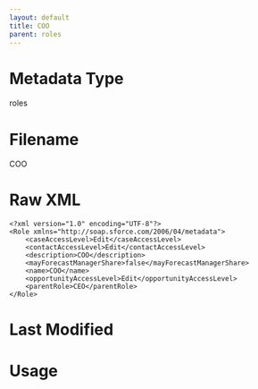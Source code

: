 ```yaml
---
layout: default
title: COO
parent: roles
---
```

# Metadata Type
roles


# Filename 
COO


# Raw XML
```
<?xml version="1.0" encoding="UTF-8"?>
<Role xmlns="http://soap.sforce.com/2006/04/metadata">
    <caseAccessLevel>Edit</caseAccessLevel>
    <contactAccessLevel>Edit</contactAccessLevel>
    <description>COO</description>
    <mayForecastManagerShare>false</mayForecastManagerShare>
    <name>COO</name>
    <opportunityAccessLevel>Edit</opportunityAccessLevel>
    <parentRole>CEO</parentRole>
</Role>
```


# Last Modified


# Usage
